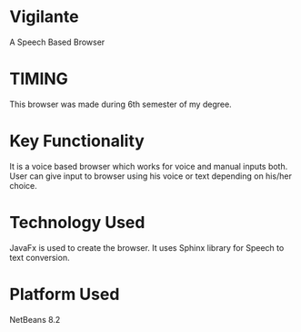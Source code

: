 # Vigilante
A Speech Based Browser


# TIMING
This browser was made during 6th semester of my degree.

# Key Functionality
It is a voice based browser which works for voice and manual inputs both. User
can give input to browser using his voice or text depending on his/her choice. 

# Technology Used
JavaFx is used to create the browser.
It uses Sphinx library for Speech to text conversion.

# Platform Used
NetBeans 8.2
